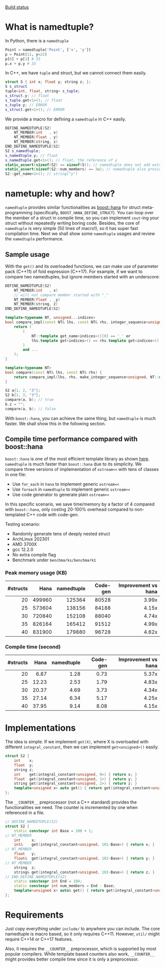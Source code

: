 [Build status](https://github.com/johnjohnlin/namedtuple/actions/workflows/unittest.yaml/badge.svg)

# What is namedtuple?
In Python, there is a `namedtuple`

```python
Point = namedtuple('Point', ['x', 'y'])
p = Point(11, y=22)
p[0] + p[1] # 33
p.x + p.y # 33
```

In C++, we have `tuple` and struct, but we cannot connect them easily.

```cpp
struct S { int x; float y; string z; };
S s_struct
tuple<int, float, string> s_tuple;
s_struct.y; // float
s_tuple.get<1>(); // float
s_tuple.y; // ERROR
s_struct.get<1>(); // ERROR
```

We provide a macro for defining a `namedtuple` in C++ easily.

```cpp
DEFINE_NAMEDTUPLE(S2)
	NT_MEMBER(int   , x)
	NT_MEMBER(float , y)
	NT_MEMBER(string, z)
END_DEFINE_NAMEDTUPLE(S2)
S2 s_namedtuple;
s_namedtuple.y; // float
s_namedtuple.get<1>(); // float, the reference of y
static_assert(sizeof(S2) == sizeof(S)); // namedtuple does not add extra members!
static_assert(sizeof(S2::num_members) == 3u); // namedtuple also provides ::num_members
S2::get_name<1>(); // string("y")
```

# nametuple: why and how?
`namedtuple` provides similar functionalities as [boost::hana](https://boostorg.github.io/hana/index.html) for struct meta-programming (specifically, `BOOST_HANA_DEFINE_STRUCT`).
You can loop over the member of a struct in compile time, so you can implement `cout`-ing your struct without repeatedly writing boring code.
Besides, the core of `namedtuple` is very simple (50 lines of macro!), so it has super fast compilation time.
Next we shall show some `namedtuple` usages and review the `namedtuple` performance.

## Sample usage
With the `get()` and its overloaded functions, we can make use of parameter pack (C++11) of fold expression (C++17).
For example, if we want to compare two namedtuples, but ignore members started with an underscore:

```cpp
DEFINE_NAMEDTUPLE(S2)
	NT_MEMBER(int   , x)
	// will not compare member started with "_"
	NT_MEMBER(float , _y)
	NT_MEMBER(string, z)
END_DEFINE_NAMEDTUPLE(S2)

template<typename NT, unsigned...indices>
bool compare_impl(const NT& lhs, const NT& rhs, integer_sequence<unsigned, indices...>) {
	return (
		(
			NT::template get_name<indices>()[0] == '_' or
			lhs.template get<indices>() == rhs.template get<indices>()
		)
		and ...
	);
}

template<typename NT>
bool compare(const NT& lhs, const NT& rhs) {
	return compare_impl(lhs, rhs, make_integer_sequence<unsigned, NT::num_members>{});
}

S2 a{1, 2, "3"};
S2 b{1, 3, "3"};
compare(a, b); // true
b.z = "";
compare(a, b); // false
```

With `boost::hana`, you can achieve the same thing, but `namedtuple` is much faster.
We shall show this in the following section.

## Compile time performance compared with boost::hana

`boost::hana` is one of the most efficient template library as shown [here](https://boostorg.github.io/hana/index.html#tutorial-performance).
`namedtuple` is much faster than `boost::hana` due to its simplicity.
We compare three versions of implementation of `ostream<<` with tens of classes in one file:
* Use `for_each` in `hana` to implement generic `ostream<<`
* Use `foreach` in `namedtuple` to implement generic `ostream<<`
* Use code generator to generate plain `ostream<<`

In this specific scenario, we save time/memory by a factor of 4 compared with `boost::hana`, only costing 20-100% overhead compared to non-templated C++ code with code-gen.

Testing scenario:

* Randomly generate tens of deeply nested struct
* ArchLinux 202301
* AMD 3700X
* gcc 12.2.0
* No extra compile flag
* Benchmark under `benchmarks/benchmark1`

### Peak memory usage (KB)
| #structs | Hana | namedtuple | Code-gen | Improvement vs hana |
| -: | -: | -: | -: | -: |
| 20 | 499960 | 125364 | 80528 | 3.99x |
| 25 | 573604 | 138156 | 84188 | 4.15x |
| 30 | 720840 | 152108 | 88040 | 4.74x |
| 35 | 826164 | 165412 | 91512 | 4.99x |
| 40 | 831900 | 179880 | 96728 | 4.62x |

### Compile time (second)
| #structs | Hana | namedtuple | Code-gen | Improvement vs hana |
| -: | -: | -: | -: | -: |
| 20 | 6.87  | 1.28 | 0.73 | 5.37x |
| 25 | 12.23 | 2.53 | 1.79 | 4.83x |
| 30 | 20.37 | 4.69 | 3.73 | 4.34x |
| 35 | 27.14 | 6.34 | 5.17 | 4.25x |
| 40 | 37.95 | 9.14 | 8.08 | 4.15x |

# Implementations

The idea is simple. If we implement `get(X)`, where X is overloaded with different `integral_constant`, then we can implement `get<unsigned>()` easily.

```cpp
struct S2 {
	int    x;
	float  y;
	string z;
	int    get(integral_constant<unsigned, 0>) { return x; }
	float  get(integral_constant<unsigned, 1>) { return y; }
	string get(integral_constant<unsigned, 2>) { return z; }
	template<unsigned x> auto get() { return get(integral_constant<unsigned, x>()); }
};
```

The `__COUNTER__` preprocessor (not a C++ standard) provides the functionalities we need.
The counter is incremented by one when referenced in a file.

```cpp
// DEFINE_NAMEDTUPLE(S2)
struct S2 {
	static constexpr int Base = 100 + 1;
// NT_MEMBER
	int     x;
	int&    get(integral_constant<unsigned, 101-Base>) { return x; }
// NT_MEMBER
	float   y;
	float&  get(integral_constant<unsigned, 102-Base>) { return y; }
// NT_MEMBER
	string  z;
	string& get(integral_constant<unsigned, 103-Base>) { return z; }
// END_DEFINE_NAMEDTUPLE(S2)
	static constexpr int End = 104;
	static constexpr int num_members = End - Base;
	template<unsigned x> auto& get() { return get(integral_constant<unsigned, x>()); }
};
```

# Requirements
Just copy everything under `include/` to anywhere you can include.
The core namedtuple is macro based, so it only requires C++11. However, `util/` might require
C++14 or C++17 features.

Also, it requires the `__COUNTER__` preprocessor, which is supported by most popular compilers.
While template based counters also work, `__COUNTER__` might provides better compile time
since it is only a preprocessor.
